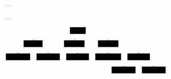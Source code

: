 ```yaml
---


---
```


<div class="mermaid"><svg xmlns="http://www.w3.org/2000/svg" id="mermaid-svg-nfOJGfX1DK0mHF1v" width="100%" style="max-width: 1260.2421875px;" viewBox="0 0 1260.2421875 376"><g transform="translate(-12, -12)"><g class="output"><g class="clusters"></g><g class="edgePaths"><g class="edgePath" style="opacity: 1;"><path class="path" d="M518.796875,55.28823733829563L231.7890625,97.5L231.7890625,122.5" marker-end="url(#arrowhead7866)" style="fill:none"></path><defs><marker id="arrowhead7866" viewBox="0 0 10 10" refX="9" refY="5" markerUnits="strokeWidth" markerWidth="8" markerHeight="6" orient="auto"><path d="M 0 0 L 10 5 L 0 10 z" class="arrowheadPath" style="stroke-width: 1; stroke-dasharray: 1, 0;"></path></marker></defs></g><g class="edgePath" style="opacity: 1;"><path class="path" d="M566.1286204268292,72.5L552.6796875,97.5L552.6796875,122.5" marker-end="url(#arrowhead7867)" style="fill:none"></path><defs><marker id="arrowhead7867" viewBox="0 0 10 10" refX="9" refY="5" markerUnits="strokeWidth" markerWidth="8" markerHeight="6" orient="auto"><path d="M 0 0 L 10 5 L 0 10 z" class="arrowheadPath" style="stroke-width: 1; stroke-dasharray: 1, 0;"></path></marker></defs></g><g class="edgePath" style="opacity: 1;"><path class="path" d="M641.703125,59.56480992172276L816.7890625,97.5L816.7890625,122.5" marker-end="url(#arrowhead7868)" style="fill:none"></path><defs><marker id="arrowhead7868" viewBox="0 0 10 10" refX="9" refY="5" markerUnits="strokeWidth" markerWidth="8" markerHeight="6" orient="auto"><path d="M 0 0 L 10 5 L 0 10 z" class="arrowheadPath" style="stroke-width: 1; stroke-dasharray: 1, 0;"></path></marker></defs></g><g class="edgePath" style="opacity: 1;"><path class="path" d="M171.6141387195122,175L114.3046875,200L114.3046875,225" marker-end="url(#arrowhead7869)" style="fill:none"></path><defs><marker id="arrowhead7869" viewBox="0 0 10 10" refX="9" refY="5" markerUnits="strokeWidth" markerWidth="8" markerHeight="6" orient="auto"><path d="M 0 0 L 10 5 L 0 10 z" class="arrowheadPath" style="stroke-width: 1; stroke-dasharray: 1, 0;"></path></marker></defs></g><g class="edgePath" style="opacity: 1;"><path class="path" d="M291.9639862804878,175L349.2734375,200L349.2734375,225" marker-end="url(#arrowhead7870)" style="fill:none"></path><defs><marker id="arrowhead7870" viewBox="0 0 10 10" refX="9" refY="5" markerUnits="strokeWidth" markerWidth="8" markerHeight="6" orient="auto"><path d="M 0 0 L 10 5 L 0 10 z" class="arrowheadPath" style="stroke-width: 1; stroke-dasharray: 1, 0;"></path></marker></defs></g><g class="edgePath" style="opacity: 1;"><path class="path" d="M737.4765625,165.79136779011498L578.265625,200L578.265625,225" marker-end="url(#arrowhead7871)" style="fill:none"></path><defs><marker id="arrowhead7871" viewBox="0 0 10 10" refX="9" refY="5" markerUnits="strokeWidth" markerWidth="8" markerHeight="6" orient="auto"><path d="M 0 0 L 10 5 L 0 10 z" class="arrowheadPath" style="stroke-width: 1; stroke-dasharray: 1, 0;"></path></marker></defs></g><g class="edgePath" style="opacity: 1;"><path class="path" d="M816.7890625,175L816.7890625,200L816.7890625,225" marker-end="url(#arrowhead7872)" style="fill:none"></path><defs><marker id="arrowhead7872" viewBox="0 0 10 10" refX="9" refY="5" markerUnits="strokeWidth" markerWidth="8" markerHeight="6" orient="auto"><path d="M 0 0 L 10 5 L 0 10 z" class="arrowheadPath" style="stroke-width: 1; stroke-dasharray: 1, 0;"></path></marker></defs></g><g class="edgePath" style="opacity: 1;"><path class="path" d="M896.1015625,165.85636199243794L1054.40625,200L1054.40625,225" marker-end="url(#arrowhead7873)" style="fill:none"></path><defs><marker id="arrowhead7873" viewBox="0 0 10 10" refX="9" refY="5" markerUnits="strokeWidth" markerWidth="8" markerHeight="6" orient="auto"><path d="M 0 0 L 10 5 L 0 10 z" class="arrowheadPath" style="stroke-width: 1; stroke-dasharray: 1, 0;"></path></marker></defs></g><g class="edgePath" style="opacity: 1;"><path class="path" d="M994.1512957317074,277.5L936.765625,302.5L936.765625,327.5" marker-end="url(#arrowhead7874)" style="fill:none"></path><defs><marker id="arrowhead7874" viewBox="0 0 10 10" refX="9" refY="5" markerUnits="strokeWidth" markerWidth="8" markerHeight="6" orient="auto"><path d="M 0 0 L 10 5 L 0 10 z" class="arrowheadPath" style="stroke-width: 1; stroke-dasharray: 1, 0;"></path></marker></defs></g><g class="edgePath" style="opacity: 1;"><path class="path" d="M1114.6612042682927,277.5L1172.046875,302.5L1172.046875,327.5" marker-end="url(#arrowhead7875)" style="fill:none"></path><defs><marker id="arrowhead7875" viewBox="0 0 10 10" refX="9" refY="5" markerUnits="strokeWidth" markerWidth="8" markerHeight="6" orient="auto"><path d="M 0 0 L 10 5 L 0 10 z" class="arrowheadPath" style="stroke-width: 1; stroke-dasharray: 1, 0;"></path></marker></defs></g></g><g class="edgeLabels"><g class="edgeLabel" transform="" style="opacity: 1;"><g transform="translate(0,0)" class="label"><foreignObject width="0" height="0"><div xmlns="http://www.w3.org/1999/xhtml" style="display: inline-block; white-space: nowrap;"><span class="edgeLabel"></span></div></foreignObject></g></g><g class="edgeLabel" transform="" style="opacity: 1;"><g transform="translate(0,0)" class="label"><foreignObject width="0" height="0"><div xmlns="http://www.w3.org/1999/xhtml" style="display: inline-block; white-space: nowrap;"><span class="edgeLabel"></span></div></foreignObject></g></g><g class="edgeLabel" transform="" style="opacity: 1;"><g transform="translate(0,0)" class="label"><foreignObject width="0" height="0"><div xmlns="http://www.w3.org/1999/xhtml" style="display: inline-block; white-space: nowrap;"><span class="edgeLabel"></span></div></foreignObject></g></g><g class="edgeLabel" transform="" style="opacity: 1;"><g transform="translate(0,0)" class="label"><foreignObject width="0" height="0"><div xmlns="http://www.w3.org/1999/xhtml" style="display: inline-block; white-space: nowrap;"><span class="edgeLabel"></span></div></foreignObject></g></g><g class="edgeLabel" transform="" style="opacity: 1;"><g transform="translate(0,0)" class="label"><foreignObject width="0" height="0"><div xmlns="http://www.w3.org/1999/xhtml" style="display: inline-block; white-space: nowrap;"><span class="edgeLabel"></span></div></foreignObject></g></g><g class="edgeLabel" transform="" style="opacity: 1;"><g transform="translate(0,0)" class="label"><foreignObject width="0" height="0"><div xmlns="http://www.w3.org/1999/xhtml" style="display: inline-block; white-space: nowrap;"><span class="edgeLabel"></span></div></foreignObject></g></g><g class="edgeLabel" transform="" style="opacity: 1;"><g transform="translate(0,0)" class="label"><foreignObject width="0" height="0"><div xmlns="http://www.w3.org/1999/xhtml" style="display: inline-block; white-space: nowrap;"><span class="edgeLabel"></span></div></foreignObject></g></g><g class="edgeLabel" transform="" style="opacity: 1;"><g transform="translate(0,0)" class="label"><foreignObject width="0" height="0"><div xmlns="http://www.w3.org/1999/xhtml" style="display: inline-block; white-space: nowrap;"><span class="edgeLabel"></span></div></foreignObject></g></g><g class="edgeLabel" transform="" style="opacity: 1;"><g transform="translate(0,0)" class="label"><foreignObject width="0" height="0"><div xmlns="http://www.w3.org/1999/xhtml" style="display: inline-block; white-space: nowrap;"><span class="edgeLabel"></span></div></foreignObject></g></g><g class="edgeLabel" transform="" style="opacity: 1;"><g transform="translate(0,0)" class="label"><foreignObject width="0" height="0"><div xmlns="http://www.w3.org/1999/xhtml" style="display: inline-block; white-space: nowrap;"><span class="edgeLabel"></span></div></foreignObject></g></g></g><g class="nodes"><g class="node" id="AppModule" transform="translate(580.25,46.25)" style="opacity: 1;"><rect rx="0" ry="0" x="-61.453125" y="-26.25" width="122.90625" height="52.5"></rect><g class="label" transform="translate(0,0)"><g transform="translate(-51.453125,-16.25)"><foreignObject width="102.91015625" height="32.5"><div xmlns="http://www.w3.org/1999/xhtml" style="display: inline-block; white-space: nowrap;">AppModule</div></foreignObject></g></g></g><g class="node" id="SharedModule" transform="translate(231.7890625,148.75)" style="opacity: 1;"><rect rx="0" ry="0" x="-73.75" y="-26.25" width="147.5" height="52.5"></rect><g class="label" transform="translate(0,0)"><g transform="translate(-63.75,-16.25)"><foreignObject width="127.5" height="32.5"><div xmlns="http://www.w3.org/1999/xhtml" style="display: inline-block; white-space: nowrap;">SharedModule</div></foreignObject></g></g></g><g class="node" id="AppComponent" transform="translate(552.6796875,148.75)" style="opacity: 1;"><rect rx="0" ry="0" x="-79.65625" y="-26.25" width="159.3125" height="52.5"></rect><g class="label" transform="translate(0,0)"><g transform="translate(-69.65625,-16.25)"><foreignObject width="139.31640625" height="32.5"><div xmlns="http://www.w3.org/1999/xhtml" style="display: inline-block; white-space: nowrap;">AppComponent</div></foreignObject></g></g></g><g class="node" id="ContentModule" transform="translate(816.7890625,148.75)" style="opacity: 1;"><rect rx="0" ry="0" x="-79.3125" y="-26.25" width="158.625" height="52.5"></rect><g class="label" transform="translate(0,0)"><g transform="translate(-69.3125,-16.25)"><foreignObject width="138.6328125" height="32.5"><div xmlns="http://www.w3.org/1999/xhtml" style="display: inline-block; white-space: nowrap;">ContentModule</div></foreignObject></g></g></g><g class="node" id="ToolbarComponent" transform="translate(114.3046875,251.25)" style="opacity: 1;"><rect rx="0" ry="0" x="-94.3046875" y="-26.25" width="188.609375" height="52.5"></rect><g class="label" transform="translate(0,0)"><g transform="translate(-84.3046875,-16.25)"><foreignObject width="168.61328125" height="32.5"><div xmlns="http://www.w3.org/1999/xhtml" style="display: inline-block; white-space: nowrap;">ToolbarComponent</div></foreignObject></g></g></g><g class="node" id="FooterComponent" transform="translate(349.2734375,251.25)" style="opacity: 1;"><rect rx="0" ry="0" x="-90.6640625" y="-26.25" width="181.328125" height="52.5"></rect><g class="label" transform="translate(0,0)"><g transform="translate(-80.6640625,-16.25)"><foreignObject width="161.328125" height="32.5"><div xmlns="http://www.w3.org/1999/xhtml" style="display: inline-block; white-space: nowrap;">FooterComponent</div></foreignObject></g></g></g><g class="node" id="HomeComponent" transform="translate(578.265625,251.25)" style="opacity: 1;"><rect rx="0" ry="0" x="-88.328125" y="-26.25" width="176.65625" height="52.5"></rect><g class="label" transform="translate(0,0)"><g transform="translate(-78.328125,-16.25)"><foreignObject width="156.66015625" height="32.5"><div xmlns="http://www.w3.org/1999/xhtml" style="display: inline-block; white-space: nowrap;">HomeComponent</div></foreignObject></g></g></g><g class="node" id="AboutUsComponent" transform="translate(816.7890625,251.25)" style="opacity: 1;"><rect rx="0" ry="0" x="-100.1953125" y="-26.25" width="200.390625" height="52.5"></rect><g class="label" transform="translate(0,0)"><g transform="translate(-90.1953125,-16.25)"><foreignObject width="180.390625" height="32.5"><div xmlns="http://www.w3.org/1999/xhtml" style="display: inline-block; white-space: nowrap;">AboutUsComponent</div></foreignObject></g></g></g><g class="node" id="GameComponent" transform="translate(1054.40625,251.25)" style="opacity: 1;"><rect rx="0" ry="0" x="-87.421875" y="-26.25" width="174.84375" height="52.5"></rect><g class="label" transform="translate(0,0)"><g transform="translate(-77.421875,-16.25)"><foreignObject width="154.84375" height="32.5"><div xmlns="http://www.w3.org/1999/xhtml" style="display: inline-block; white-space: nowrap;">GameComponent</div></foreignObject></g></g></g><g class="node" id="CanvasComponent" transform="translate(936.765625,353.75)" style="opacity: 1;"><rect rx="0" ry="0" x="-93.0859375" y="-26.25" width="186.171875" height="52.5"></rect><g class="label" transform="translate(0,0)"><g transform="translate(-83.0859375,-16.25)"><foreignObject width="166.171875" height="32.5"><div xmlns="http://www.w3.org/1999/xhtml" style="display: inline-block; white-space: nowrap;">CanvasComponent</div></foreignObject></g></g></g><g class="node" id="PanelCComponent" transform="translate(1172.046875,353.75)" style="opacity: 1;"><rect rx="0" ry="0" x="-92.1953125" y="-26.25" width="184.390625" height="52.5"></rect><g class="label" transform="translate(0,0)"><g transform="translate(-82.1953125,-16.25)"><foreignObject width="164.39453125" height="32.5"><div xmlns="http://www.w3.org/1999/xhtml" style="display: inline-block; white-space: nowrap;">PanelCComponent</div></foreignObject></g></g></g></g></g></g></svg></div>

